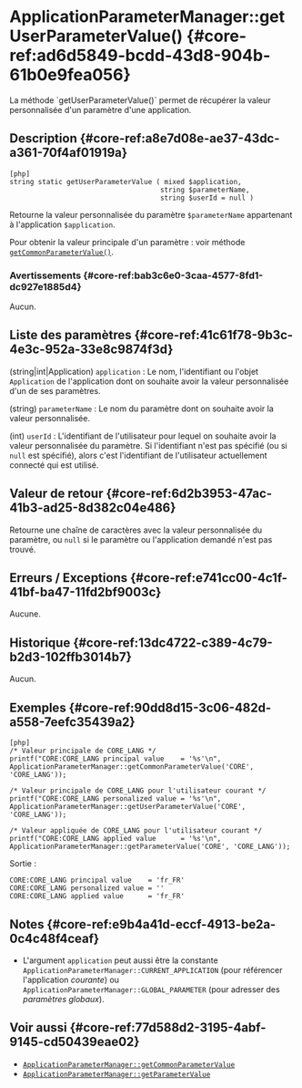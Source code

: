 # ApplicationParameterManager::getUserParameterValue() {#core-ref:ad6d5849-bcdd-43d8-904b-61b0e9fea056}

<div markdown="1" class="short-description">
La méthode `getUserParameterValue()` permet de récupérer la valeur personnalisée
d'un paramètre d'une application.
</div>

## Description {#core-ref:a8e7d08e-ae37-43dc-a361-70f4af01919a}

    [php]
    string static getUserParameterValue ( mixed $application,
                                         string $parameterName,
                                         string $userId = null )

Retourne la valeur personnalisée du paramètre `$parameterName` appartenant à
l'application `$application`.

Pour obtenir la valeur principale d'un paramètre : voir méthode
[`getCommonParameterValue()`][getCommonParameterValue].

### Avertissements {#core-ref:bab3c6e0-3caa-4577-8fd1-dc927e1885d4}

Aucun.

## Liste des paramètres {#core-ref:41c61f78-9b3c-4e3c-952a-33e8c9874f3d}

(string|int|Application) `application`
:   Le nom, l'identifiant ou l'objet `Application` de l'application dont on
    souhaite avoir la valeur personnalisée d'un de ses paramètres.

(string) `parameterName`
:   Le nom du paramètre dont on souhaite avoir la valeur personnalisée.

(int) `userId`
:   L'identifiant de l'utilisateur pour lequel on souhaite avoir la valeur
    personnalisée du paramètre. Si l'identifiant n'est pas spécifié (ou si
    `null` est spécifié), alors c'est l'identifiant de l'utilisateur
    actuellement connecté qui est utilisé.

## Valeur de retour {#core-ref:6d2b3953-47ac-41b3-ad25-8d382c04e486}

Retourne une chaîne de caractères avec la valeur personnalisée du paramètre, ou
`null` si le paramètre ou l'application demandé n'est pas trouvé.

## Erreurs / Exceptions {#core-ref:e741cc00-4c1f-41bf-ba47-11fd2bf9003c}

Aucune.

## Historique {#core-ref:13dc4722-c389-4c79-b2d3-102ffb3014b7}

Aucun.

## Exemples {#core-ref:90dd8d15-3c06-482d-a558-7eefc35439a2}

    [php]
    /* Valeur principale de CORE_LANG */
    printf("CORE:CORE_LANG principal value    = '%s'\n", ApplicationParameterManager::getCommonParameterValue('CORE', 'CORE_LANG'));
    
    /* Valeur principale de CORE_LANG pour l'utilisateur courant */
    printf("CORE:CORE_LANG personalized value = '%s'\n", ApplicationParameterManager::getUserParameterValue('CORE', 'CORE_LANG'));
    
    /* Valeur appliquée de CORE_LANG pour l'utilisateur courant */
    printf("CORE:CORE_LANG applied value      = '%s'\n", ApplicationParameterManager::getParameterValue('CORE', 'CORE_LANG'));

Sortie :

    CORE:CORE_LANG principal value    = 'fr_FR'
    CORE:CORE_LANG personalized value = ''
    CORE:CORE_LANG applied value      = 'fr_FR'

## Notes {#core-ref:e9b4a41d-eccf-4913-be2a-0c4c48f4ceaf}

*   L'argument `application` peut aussi être la constante
    `ApplicationParameterManager::CURRENT_APPLICATION` (pour référencer
    l'application *courante*) ou `ApplicationParameterManager::GLOBAL_PARAMETER`
    (pour adresser des *paramètres globaux*).

## Voir aussi {#core-ref:77d588d2-3195-4abf-9145-cd50439eae02}

- [`ApplicationParameterManager::getCommonParameterValue`][getCommonParameterValue]
- [`ApplicationParameterManager::getParameterValue`][getParameterValue]

<!-- link -->

[getCommonParameterValue]: #core-ref:2a259dc7-8fb2-4658-86c7-4375d97d941a
[getParameterValue]: #core-ref:c5050c0d-e0f1-4fc7-8619-f11a1686173c